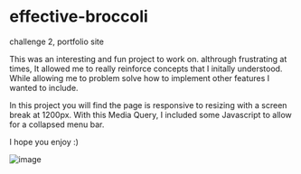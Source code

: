 # effective-broccoli
challenge 2, portfolio site

This was an interesting and fun project to work on. althrough frustrating at times, It allowed me to really reinforce concepts that I initally understood. While allowing me to problem solve how to implement other features I wanted to include.

In this project you will find the page is responsive to resizing with a screen break at 1200px. With this Media Query, I included some Javascript to allow for a collapsed menu bar. 


I hope you enjoy :)


![image](https://github.com/BreakfastSandwich/effective-broccoli/assets/143359791/a21d6fcd-18d4-4061-8424-57f009bbd18f)
